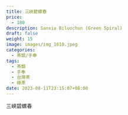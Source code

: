 ```yaml
---
title: 三峽碧螺春
price:
  - 180
description: Sanxia Biluochun (Green Spiral)
draft: false
weight: 15
image: images/img_1610.jpeg
categories:
  - 茶類/手奉
tags:
  - 茶類
  - 手奉
  - 台灣茶
  - 綠茶
date: 2023-08-11T23:15:07+08:00
---
```


 三峽碧螺春
